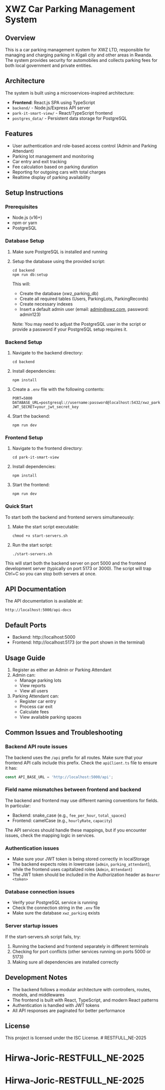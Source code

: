 # XWZ Car Parking Management System

## Overview
This is a car parking management system for XWZ LTD, responsible for managing and charging parking in Kigali city and other areas in Rwanda. The system provides security for automobiles and collects parking fees for both local government and private entities.

## Architecture
The system is built using a microservices-inspired architecture:

- **Frontend**: React.js SPA using TypeScript
- `backend/` - Node.js/Express API server
- `park-it-smart-view/` - React/TypeScript frontend
- `postgres_data/` - Persistent data storage for PostgreSQL

## Features
- User authentication and role-based access control (Admin and Parking Attendant)
- Parking lot management and monitoring
- Car entry and exit tracking
- Fee calculation based on parking duration
- Reporting for outgoing cars with total charges
- Realtime display of parking availability

## Setup Instructions

### Prerequisites
- Node.js (v16+)
- npm or yarn
- PostgreSQL

### Database Setup
1. Make sure PostgreSQL is installed and running
2. Setup the database using the provided script:
   ```
   cd backend
   npm run db:setup
   ```
   This will:
   - Create the database (xwz_parking_db)
   - Create all required tables (Users, ParkingLots, ParkingRecords)
   - Create necessary indexes
   - Insert a default admin user (email: admin@xwz.com, password: admin123)

   Note: You may need to adjust the PostgreSQL user in the script or provide a password if your PostgreSQL setup requires it.

### Backend Setup
1. Navigate to the backend directory:
   ```
   cd backend
   ```
2. Install dependencies:
   ```
   npm install
   ```
3. Create a `.env` file with the following contents:
   ```
   PORT=5000
   DATABASE_URL=postgresql://username:password@localhost:5432/xwz_parking
   JWT_SECRET=your_jwt_secret_key
   ```
4. Start the backend:
   ```
   npm run dev
   ```

### Frontend Setup
1. Navigate to the frontend directory:
   ```
   cd park-it-smart-view
   ```
2. Install dependencies:
   ```
   npm install
   ```
3. Start the frontend:
   ```
   npm run dev
   ```

### Quick Start
To start both the backend and frontend servers simultaneously:
1. Make the start script executable:
   ```
   chmod +x start-servers.sh
   ```
2. Run the start script:
   ```
   ./start-servers.sh
   ```

This will start both the backend server on port 5000 and the frontend development server (typically on port 5173 or 3000). The script will trap Ctrl+C so you can stop both servers at once.

## API Documentation
The API documentation is available at:
```
http://localhost:5000/api-docs
```

## Default Ports
- Backend: http://localhost:5000
- Frontend: http://localhost:5173 (or the port shown in the terminal)

## Usage Guide
1. Register as either an Admin or Parking Attendant
2. Admin can:
   - Manage parking lots
   - View reports
   - View all users
3. Parking Attendant can:
   - Register car entry
   - Process car exit
   - Calculate fees
   - View available parking spaces

## Common Issues and Troubleshooting

### Backend API route issues
The backend uses the `/api` prefix for all routes. Make sure that your frontend API calls include this prefix. Check the `apiClient.ts` file to ensure it has:
```typescript
const API_BASE_URL = 'http://localhost:5000/api';
```

### Field name mismatches between frontend and backend
The backend and frontend may use different naming conventions for fields. In particular:
- Backend: snake_case (e.g., `fee_per_hour`, `total_spaces`)
- Frontend: camelCase (e.g., `hourlyRate`, `capacity`)

The API services should handle these mappings, but if you encounter issues, check the mapping logic in services.

### Authentication issues
- Make sure your JWT token is being stored correctly in localStorage
- The backend expects roles in lowercase (`admin`, `parking_attendant`), while the frontend uses capitalized roles (`Admin`, `Attendant`)
- The JWT token should be included in the Authorization header as `Bearer <token>`

### Database connection issues
- Verify your PostgreSQL service is running
- Check the connection string in the `.env` file
- Make sure the database `xwz_parking` exists

### Server startup issues
If the start-servers.sh script fails, try:
1. Running the backend and frontend separately in different terminals
2. Checking for port conflicts (other services running on ports 5000 or 5173)
3. Making sure all dependencies are installed correctly

## Development Notes

- The backend follows a modular architecture with controllers, routes, models, and middlewares
- The frontend is built with React, TypeScript, and modern React patterns
- Authentication is handled with JWT tokens
- All API responses are paginated for better performance

## License

This project is licensed under the ISC License. # RESTFULL_NE-2025
# Hirwa-Joric-RESTFULL_NE-2025
# Hirwa-Joric-RESTFULL_NE-2025

